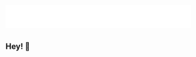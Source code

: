 <h1 align="center">
  <img src="https://raw.githubusercontent.com/DuongBao2001/dqb.03/8bd89120e1e21673711efec4c31b8c7e8312f9b4/username.svg" alt="Duong Quoc Bao" />
</h1>

## Hey! 👋
